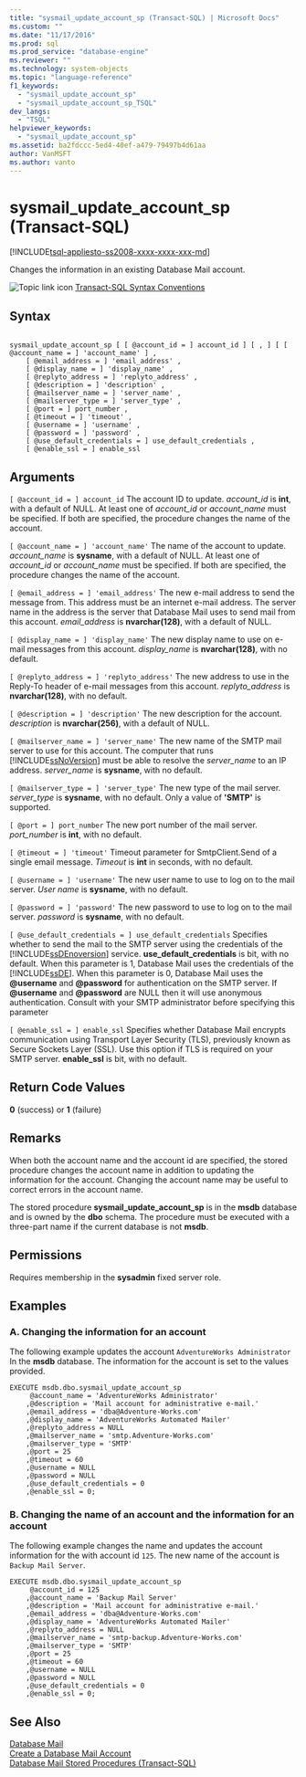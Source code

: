 ```yaml
---
title: "sysmail_update_account_sp (Transact-SQL) | Microsoft Docs"
ms.custom: ""
ms.date: "11/17/2016"
ms.prod: sql
ms.prod_service: "database-engine"
ms.reviewer: ""
ms.technology: system-objects
ms.topic: "language-reference"
f1_keywords: 
  - "sysmail_update_account_sp"
  - "sysmail_update_account_sp_TSQL"
dev_langs: 
  - "TSQL"
helpviewer_keywords: 
  - "sysmail_update_account_sp"
ms.assetid: ba2fdccc-5ed4-40ef-a479-79497b4d61aa
author: VanMSFT
ms.author: vanto
---
```

# sysmail_update_account_sp (Transact-SQL)
[!INCLUDE[tsql-appliesto-ss2008-xxxx-xxxx-xxx-md](../../includes/applies-to-version/sqlserver.md)]

  Changes the information in an existing Database Mail account.  
 
 
 ![Topic link icon](../../database-engine/configure-windows/media/topic-link.gif "Topic link icon") [Transact-SQL Syntax Conventions](../../t-sql/language-elements/transact-sql-syntax-conventions-transact-sql.md)  
  
## Syntax  
  
```  
  
sysmail_update_account_sp [ [ @account_id = ] account_id ] [ , ] [ [ @account_name = ] 'account_name' ] ,  
    [ @email_address = ] 'email_address' ,   
    [ @display_name = ] 'display_name' ,   
    [ @replyto_address = ] 'replyto_address' ,  
    [ @description = ] 'description' ,   
    [ @mailserver_name = ] 'server_name' ,   
    [ @mailserver_type = ] 'server_type' ,   
    [ @port = ] port_number ,   
    [ @timeout = ] 'timeout' ,  
    [ @username = ] 'username' ,  
    [ @password = ] 'password' ,  
    [ @use_default_credentials = ] use_default_credentials ,  
    [ @enable_ssl = ] enable_ssl   
```  
  
## Arguments  
`[ @account_id = ] account_id`
 The account ID to update. *account_id* is **int**, with a default of NULL. At least one of *account_id* or *account_name* must be specified. If both are specified, the procedure changes the name of the account.  
  
`[ @account_name = ] 'account_name'`
 The name of the account to update. *account_name* is **sysname**, with a default of NULL. At least one of *account_id* or *account_name* must be specified. If both are specified, the procedure changes the name of the account.  
  
`[ @email_address = ] 'email_address'`
 The new e-mail address to send the message from. This address must be an internet e-mail address. The server name in the address is the server that Database Mail uses to send mail from this account. *email_address* is **nvarchar(128)**, with a default of NULL.  
  
`[ @display_name = ] 'display_name'`
 The new display name to use on e-mail messages from this account. *display_name* is **nvarchar(128)**, with no default.  
  
`[ @replyto_address = ] 'replyto_address'`
 The new address to use in the Reply-To header of e-mail messages from this account. *replyto_address* is **nvarchar(128)**, with no default.  
  
`[ @description = ] 'description'`
 The new description for the account. *description* is **nvarchar(256)**, with a default of NULL.  
  
`[ @mailserver_name = ] 'server_name'`
 The new name of the SMTP mail server to use for this account. The computer that runs [!INCLUDE[ssNoVersion](../../includes/ssnoversion-md.md)] must be able to resolve the *server_name* to an IP address. *server_name* is **sysname**, with no default.  
  
`[ @mailserver_type = ] 'server_type'`
 The new type of the mail server. *server_type* is **sysname**, with no default. Only a value of **'SMTP'** is supported.  
  
`[ @port = ] port_number`
 The new port number of the mail server. *port_number* is **int**, with no default.  
  
`[ @timeout = ] 'timeout'`
 Timeout parameter for SmtpClient.Send of a single email message. *Timeout* is **int** in seconds, with no default.  
  
`[ @username = ] 'username'`
 The new user name to use to log on to the mail server. *User name* is **sysname**, with no default.  
  
`[ @password = ] 'password'`
 The new password to use to log on to the mail server. *password* is **sysname**, with no default.  
  
`[ @use_default_credentials = ] use_default_credentials`
 Specifies whether to send the mail to the SMTP server using the credentials of the [!INCLUDE[ssDEnoversion](../../includes/ssdenoversion-md.md)] service. **use_default_credentials** is bit, with no default. When this parameter is 1, Database Mail uses the credentials of the [!INCLUDE[ssDE](../../includes/ssde-md.md)]. When this parameter is 0, Database Mail uses the **\@username** and **\@password** for authentication on the SMTP server. If **\@username** and **\@password** are NULL then it will use anonymous authentication. Consult with your SMTP administrator before specifying this parameter  
  
`[ @enable_ssl = ] enable_ssl`
 Specifies whether Database Mail encrypts communication using Transport Layer Security (TLS), previously known as Secure Sockets Layer (SSL). Use this option if TLS is required on your SMTP server. **enable_ssl** is bit, with no default.  
  
## Return Code Values  
 **0** (success) or **1** (failure)  
  
## Remarks  
 When both the account name and the account id are specified, the stored procedure changes the account name in addition to updating the information for the account. Changing the account name may be useful to correct errors in the account name.  
  
 The stored procedure **sysmail_update_account_sp** is in the **msdb** database and is owned by the **dbo** schema. The procedure must be executed with a three-part name if the current database is not **msdb**.  
  
## Permissions  
 Requires membership in the **sysadmin** fixed server role.  
  
## Examples  
  
### A. Changing the information for an account  
 The following example updates the account `AdventureWorks Administrator` In the **msdb** database. The information for the account is set to the values provided.  
  
```  
EXECUTE msdb.dbo.sysmail_update_account_sp  
     @account_name = 'AdventureWorks Administrator'  
    ,@description = 'Mail account for administrative e-mail.'  
    ,@email_address = 'dba@Adventure-Works.com'  
    ,@display_name = 'AdventureWorks Automated Mailer'  
    ,@replyto_address = NULL  
    ,@mailserver_name = 'smtp.Adventure-Works.com'  
    ,@mailserver_type = 'SMTP'  
    ,@port = 25  
    ,@timeout = 60  
    ,@username = NULL  
    ,@password = NULL  
    ,@use_default_credentials = 0  
    ,@enable_ssl = 0;  
```  
  
### B. Changing the name of an account and the information for an account  
 The following example changes the name and updates the account information for the with account id `125`. The new name of the account is `Backup Mail Server`.  
  
```  
EXECUTE msdb.dbo.sysmail_update_account_sp  
     @account_id = 125  
    ,@account_name = 'Backup Mail Server'  
    ,@description = 'Mail account for administrative e-mail.'  
    ,@email_address = 'dba@Adventure-Works.com'  
    ,@display_name = 'AdventureWorks Automated Mailer'  
    ,@replyto_address = NULL  
    ,@mailserver_name = 'smtp-backup.Adventure-Works.com'  
    ,@mailserver_type = 'SMTP'  
    ,@port = 25  
    ,@timeout = 60  
    ,@username = NULL  
    ,@password = NULL  
    ,@use_default_credentials = 0  
    ,@enable_ssl = 0;  
```  
  
## See Also  
 [Database Mail](../../relational-databases/database-mail/database-mail.md)   
 [Create a Database Mail Account](../../relational-databases/database-mail/create-a-database-mail-account.md)   
 [Database Mail Stored Procedures &#40;Transact-SQL&#41;](../../relational-databases/system-stored-procedures/database-mail-stored-procedures-transact-sql.md)  
  
  
